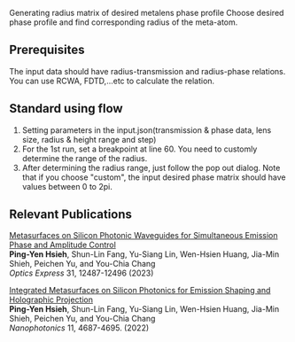  Generating radius matrix of desired metalens phase profile
Choose desired phase profile and find corresponding radius of the meta-atom.
## Prerequisites 
The input data should have radius-transmission and radius-phase relations. You can use RCWA, FDTD,...etc to calculate the relation.

## Standard using flow
1. Setting parameters in the input.json(transmission & phase data, lens
size, radius & height range and step)
2. For the 1st run, set a breakpoint at line 60. You need to customly determine the
range of the radius.
3. After determining the radius range, just follow the pop out dialog.
Note that if you choose "custom", the input desired phase matrix should
have values between 0 to 2pi.

## Relevant Publications
[Metasurfaces on Silicon Photonic Waveguides for Simultaneous Emission Phase and Amplitude Control](https://doi.org/10.1364/OE.487589)  
**Ping-Yen Hsieh**, Shun-Lin Fang, Yu-Siang Lin, Wen-Hsien Huang, Jia-Min Shieh, Peichen Yu, and You-Chia Chang  
*Optics Express* 31, 12487-12496 (2023)

[Integrated Metasurfaces on Silicon Photonics for Emission Shaping and Holographic Projection](https://doi.org/10.1515/nanoph-2022-0344)  
**Ping-Yen Hsieh**, Shun-Lin Fang, Yu-Siang Lin, Wen-Hsien Huang, Jia-Min Shieh, Peichen Yu, and You-Chia Chang  
*Nanophotonics* 11, 4687-4695. (2022)  
